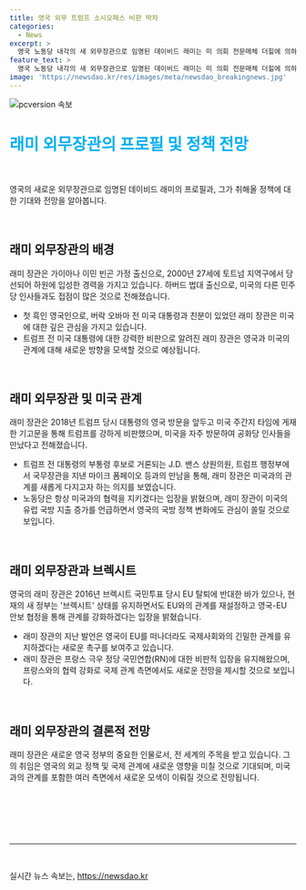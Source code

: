 ```yaml
---
title: 영국 외무 트럼프 소시오패스 비판 박차
categories:
  - News
excerpt: >
  영국 노동당 내각의 새 외무장관으로 임명된 데이비드 래미는 미 의회 전문매체 더힐에 의하면 가이아나 이민 빈곤 가정 출신으로, 2000년 하원 입성 후 하버드 법대에서 공부한 첫 흑인 영국인이다. 버락 오바마 전 대통령과 친분이 깊고, 미국 민주당 관계자들과도 접촉이 많았지만, 트럼프 전 대통령을 비판하며 미국 공화당과의 관계를 강화해왔다. 2016년의 브렉시트 투표에서 EU 탈퇴에 반대한 바인 래미는 영국의 새 정부가 EU와의 관계를 재설정하고 영국-EU 안보 협정을 통해 관계를 강화하겠다는 입장을 밝혔다.
feature_text: >
  영국 노동당 내각의 새 외무장관으로 임명된 데이비드 래미는 미 의회 전문매체 더힐에 의하면 가이아나 이민 빈곤 가정 출신으로, 2000년 하원 입성 후 하버드 법대에서 공부한 첫 흑인 영국인이다. 버락 오바마 전 대통령과 친분이 깊고, 미국 민주당 관계자들과도 접촉이 많았지만, 트럼프 전 대통령을 비판하며 미국 공화당과의 관계를 강화해왔다. 2016년의 브렉시트 투표에서 EU 탈퇴에 반대한 바인 래미는 영국의 새 정부가 EU와의 관계를 재설정하고 영국-EU 안보 협정을 통해 관계를 강화하겠다는 입장을 밝혔다.
image: 'https://newsdao.kr/res/images/meta/newsdao_breakingnews.jpg'
---
```


<p><img src="https://newsdao.kr/res/images/meta/newsdao_breakingnews.jpg" alt="pcversion 속보" /></p>

<h1 data-ke-size="size28" style="color:#00b0f0;">래미 외무장관의 프로필 및 정책 전망</h1>

<p data-ke-size="size16">&nbsp;</p>

<p>영국의 새로운 외무장관으로 임명된 데이비드 래미의 프로필과, 그가 취해올 정책에 대한 기대와 전망을 알아봅니다.</p>

<p data-ke-size="size16">&nbsp;</p>

<h2 data-ke-size="size26">래미 외무장관의 배경</h2>

<p data-ke-size="size16">래미 장관은 가이아나 이민 빈곤 가정 출신으로, 2000년 27세에 토트넘 지역구에서 당선되어 하원에 입성한 경력을 가지고 있습니다. 하버드 법대 출신으로, 미국의 다른 민주당 인사들과도 접점이 많은 것으로 전해졌습니다.</p>

<ul>
<li>첫 흑인 영국인으로, 버락 오바마 전 미국 대통령과 친분이 있었던 래미 장관은 미국에 대한 깊은 관심을 가지고 있습니다.</li>
<li>트럼프 전 미국 대통령에 대한 강력한 비판으로 알려진 래미 장관은 영국과 미국의 관계에 대해 새로운 방향을 모색할 것으로 예상됩니다.</li>
</ul>

<p data-ke-size="size16">&nbsp;</p>

<h2 data-ke-size="size26">래미 외무장관 및 미국 관계</h2>

<p data-ke-size="size16">래미 장관은 2018년 트럼프 당시 대통령의 영국 방문을 앞두고 미국 주간지 타임에 게재한 기고문을 통해 트럼프를 강하게 비판했으며, 미국을 자주 방문하여 공화당 인사들을 만났다고 전해졌습니다.</p>

<ul>
<li>트럼프 전 대통령의 부통령 후보로 거론되는 J.D. 밴스 상원의원, 트럼프 행정부에서 국무장관을 지낸 마이크 폼페이오 등과의 만남을 통해, 래미 장관은 미국과의 관계를 새롭게 다지고자 하는 의지를 보였습니다.</li>
<li>노동당은 항상 미국과의 협력을 지키겠다는 입장을 밝혔으며, 래미 장관이 미국의 유럽 국방 지출 증가를 언급하면서 영국의 국방 정책 변화에도 관심이 쏠릴 것으로 보입니다.</li>
</ul>

<p data-ke-size="size16">&nbsp;</p>

<h2 data-ke-size="size26">래미 외무장관과 브렉시트</h2>

<p data-ke-size="size16">영국의 래미 장관은 2016년 브렉시트 국민투표 당시 EU 탈퇴에 반대한 바가 있으나, 현재의 새 정부는 '브렉시트' 상태를 유지하면서도 EU와의 관계를 재설정하고 영국-EU 안보 협정을 통해 관계를 강화하겠다는 입장을 밝혔습니다.</p>

<ul>
<li>래미 장관의 지난 발언은 영국이 EU를 떠나더라도 국제사회와의 긴밀한 관계를 유지하겠다는 새로운 촉구를 보여주고 있습니다.</li>
<li>래미 장관은 프랑스 극우 정당 국민연합(RN)에 대한 비판적 입장을 유지해왔으며, 프랑스와의 협력 강화로 국제 관계 측면에서도 새로운 전망을 제시할 것으로 보입니다.</li>
</ul>

<p data-ke-size="size16">&nbsp;</p>

<h2 data-ke-size="size26">래미 외무장관의 결론적 전망</h2>

<p data-ke-size="size16">래미 장관은 새로운 영국 정부의 중요한 인물로서, 전 세계의 주목을 받고 있습니다. 그의 취임은 영국의 외교 정책 및 국제 관계에 새로운 영향을 미칠 것으로 기대되며, 미국과의 관계를 포함한 여러 측면에서 새로운 모색이 이뤄질 것으로 전망됩니다.</p>

<p data-ke-size="size16">&nbsp;</p>

<p data-ke-size="size16">&nbsp;</p>

<p data-ke-size="size16">&nbsp;</p>

<hr>

<p data-ke-size="size16">&nbsp;</p>
실시간 뉴스 속보는, <a href="https://newsdao.kr" rel="dofollow">https://newsdao.kr</a>


